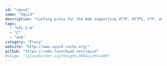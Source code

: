 ```yaml
---
id: "squid"
name: "Squid"
description: "Caching proxy for the Web supporting HTTP, HTTPS, FTP, and more. It reduces bandwidth and improves response times by caching and reusing frequently-requested web pages."
tags:
  - "GPL-2.0"
  - "C"
  - "deb"
category: "Proxy"
website: "http://www.squid-cache.org/"
github: "https://code.launchpad.net/squid"
#image: "/placeholder.svg?height=300&width=400"
---
```


